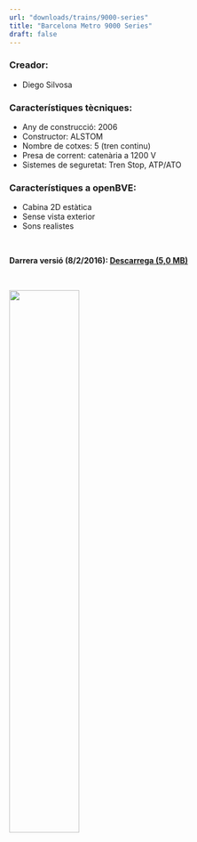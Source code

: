 ```yaml
---
url: "downloads/trains/9000-series"
title: "Barcelona Metro 9000 Series"
draft: false
---
```

### Creador:

* Diego Silvosa

### Característiques tècniques:

* Any de construcció: 2006
* Constructor: ALSTOM
* Nombre de cotxes: 5 (tren continu)
* Presa de corrent: catenària a 1200 V
* Sistemes de seguretat: Tren Stop, ATP/ATO

### Característiques a openBVE:

* Cabina 2D estàtica
* Sense vista exterior
* Sons realistes

&nbsp;

**Darrera versió (8/2/2016): <a href="https://github.com/MarcRiera/FCMB-9000/releases/download/v1.0/FCMB_9000_v1.0.obp">Descarrega (5,0 MB)</a>**

&nbsp;

<a href="/images/trens/9000/2.png" target="_blank"><img style="width: 50%; margin-bottom: 1em;" src="/images/trens/9000/2.png" /></a>
